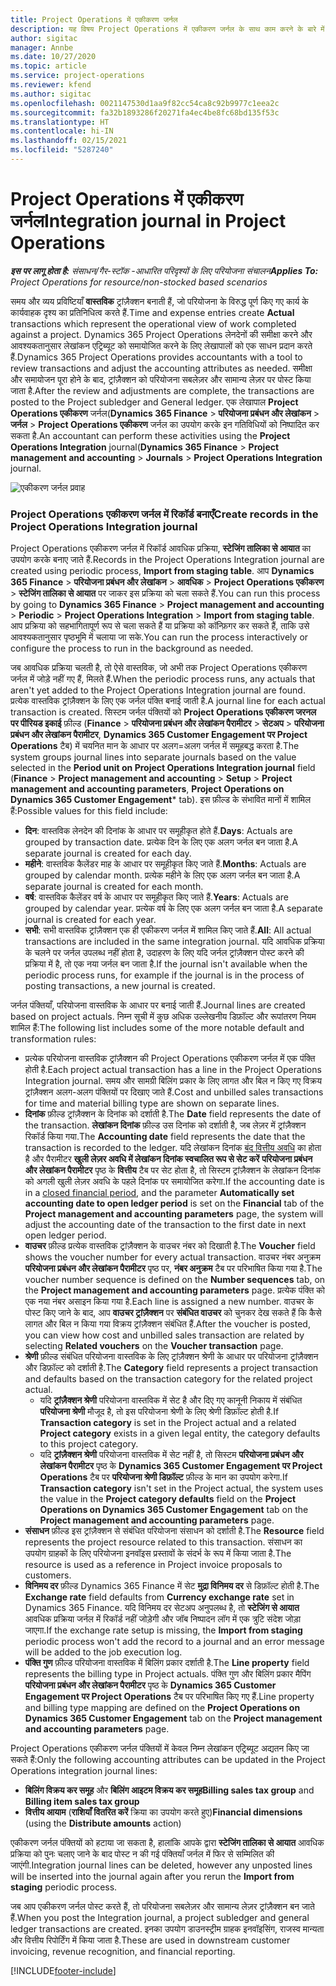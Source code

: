 ```yaml
---
title: Project Operations में एकीकरण जर्नल
description: यह विषय Project Operations में एकीकरण जर्नल के साथ काम करने के बारे में जानकारी प्रदान करता है.
author: sigitac
manager: Annbe
ms.date: 10/27/2020
ms.topic: article
ms.service: project-operations
ms.reviewer: kfend
ms.author: sigitac
ms.openlocfilehash: 0021147530d1aa9f82cc54ca8c92b9977c1eea2c
ms.sourcegitcommit: fa32b1893286f20271fa4ec4be8fc68bd135f53c
ms.translationtype: HT
ms.contentlocale: hi-IN
ms.lasthandoff: 02/15/2021
ms.locfileid: "5287240"
---
```

# <a name="integration-journal-in-project-operations"></a><span data-ttu-id="3fed8-103">Project Operations में एकीकरण जर्नल</span><span class="sxs-lookup"><span data-stu-id="3fed8-103">Integration journal in Project Operations</span></span>

<span data-ttu-id="3fed8-104">_**इस पर लागू होता है:** संसाधन/गैर-स्टॉक -आधारित परिदृश्यों के लिए परियोजना संचालन_</span><span class="sxs-lookup"><span data-stu-id="3fed8-104">_**Applies To:** Project Operations for resource/non-stocked based scenarios_</span></span>

<span data-ttu-id="3fed8-105">समय और व्यय प्रविष्टियाँ **वास्तविक** ट्रांज़ैक्शन बनाती हैं, जो परियोजना के विरुद्ध पूर्ण किए गए कार्य के कार्यवाहक दृश्य का प्रतिनिधित्व करते हैं.</span><span class="sxs-lookup"><span data-stu-id="3fed8-105">Time and expense entries create **Actual** transactions which represent the operational view of work completed against a project.</span></span> <span data-ttu-id="3fed8-106">Dynamics 365 Project Operations लेनदेनों की समीक्षा करने और आवश्यकतानुसार लेखांकन एट्रिब्यूट को समायोजित करने के लिए लेखापालों को एक साधन प्रदान करते हैं.</span><span class="sxs-lookup"><span data-stu-id="3fed8-106">Dynamics 365 Project Operations provides accountants with a tool to review transactions and adjust the accounting attributes as needed.</span></span> <span data-ttu-id="3fed8-107">समीक्षा और समायोजन पूरा होने के बाद, ट्रांज़ैक्शन को परियोजना सबलेज़र और सामान्य लेज़र पर पोस्ट किया जाता है.</span><span class="sxs-lookup"><span data-stu-id="3fed8-107">After the review and adjustments are complete, the transactions are posted to the Project subledger and General ledger.</span></span> <span data-ttu-id="3fed8-108">एक लेखापाल **Project Operations एकीकरण** जर्नल(**Dynamics 365 Finance** > **परियोजना प्रबंधन और लेखांकन** > **जर्नल** > **Project Operations एकीकरण** जर्नल का उपयोग करके इन गतिविधियों को निष्पादित कर सकता है.</span><span class="sxs-lookup"><span data-stu-id="3fed8-108">An accountant can perform these activities using the **Project Operations Integration** journal(**Dynamics 365 Finance** > **Project management and accounting** > **Journals** > **Project Operations Integration** journal.</span></span>

![एकीकरण जर्नल प्रवाह](./media/IntegrationJournal.png)

### <a name="create-records-in-the-project-operations-integration-journal"></a><span data-ttu-id="3fed8-110">Project Operations एकीकरण जर्नल में रिकॉर्ड बनाएँ</span><span class="sxs-lookup"><span data-stu-id="3fed8-110">Create records in the Project Operations Integration journal</span></span>

<span data-ttu-id="3fed8-111">Project Operations एकीकरण जर्नल में रिकॉर्ड आवधिक प्रक्रिया, **स्टेजिंग तालिका से आयात** का उपयोग करके बनाए जाते हैं.</span><span class="sxs-lookup"><span data-stu-id="3fed8-111">Records in the Project Operations Integration journal are created using periodic process, **Import from staging table**.</span></span> <span data-ttu-id="3fed8-112">आप **Dynamics 365 Finance** > **परियोजना प्रबंधन और लेखांकन** > **आवधिक** > **Project Operations एकीकरण** > **स्टेजिंग तालिका से आयात** पर जाकर इस प्रक्रिया को चला सकते हैं.</span><span class="sxs-lookup"><span data-stu-id="3fed8-112">You can run this process by going to **Dynamics 365 Finance** > **Project management and accounting** > **Periodic** > **Project Operations Integration** > **Import from staging table**.</span></span> <span data-ttu-id="3fed8-113">आप प्रक्रिया को सहभागितापूर्ण रूप से चला सकते हैं या प्रक्रिया को कॉन्फ़िगर कर सकते हैं, ताकि उसे आवश्यकतानुसार पृष्ठभूमि में चलाया जा सके.</span><span class="sxs-lookup"><span data-stu-id="3fed8-113">You can run the process interactively or configure the process to run in the background as needed.</span></span>

<span data-ttu-id="3fed8-114">जब आवधिक प्रक्रिया चलती है, तो ऐसे वास्तविक, जो अभी तक Project Operations एकीकरण जर्नल में जोड़े नहीं गए हैं, मिलते हैं.</span><span class="sxs-lookup"><span data-stu-id="3fed8-114">When the periodic process runs, any actuals that aren't yet added to the Project Operations Integration journal are found.</span></span> <span data-ttu-id="3fed8-115">प्रत्येक वास्तविक ट्रांज़ैक्शन के लिए एक जर्नल पंक्ति बनाई जाती है.</span><span class="sxs-lookup"><span data-stu-id="3fed8-115">A journal line for each actual transaction is created.</span></span>
<span data-ttu-id="3fed8-116">सिस्टम जर्नल पंक्तियों को **Project Operations एकीकरण जरनल पर पीरियड इकाई** फ़ील्ड (**Finance** > **परियोजना प्रबंधन और लेखांकन पैरामीटर** > **सेटअप** > **परियोजना प्रबंधन और लेखांकन पैरामीटर**, **Dynamics 365 Customer Engagement पर Project Operations** टैब) में चयनित मान के आधार पर अलग=अलग जर्नल में समूहबद्ध करता है.</span><span class="sxs-lookup"><span data-stu-id="3fed8-116">The system groups journal lines into separate journals based on the value selected in the **Period unit on Project Operations Integration journal** field (**Finance** > **Project management and accounting** > **Setup** > **Project management and accounting parameters**, **Project Operations on Dynamics 365 Customer Engagement**\* tab).</span></span> <span data-ttu-id="3fed8-117">इस फ़ील्ड के संभावित मानों में शामिल हैं:</span><span class="sxs-lookup"><span data-stu-id="3fed8-117">Possible values for this field include:</span></span>

  - <span data-ttu-id="3fed8-118">**दिन**: वास्तविक लेनदेन की दिनांक के आधार पर समूहीकृत होते हैं.</span><span class="sxs-lookup"><span data-stu-id="3fed8-118">**Days**: Actuals are grouped by transaction date.</span></span> <span data-ttu-id="3fed8-119">प्रत्येक दिन के लिए एक अलग जर्नल बन जाता है.</span><span class="sxs-lookup"><span data-stu-id="3fed8-119">A separate journal is created for each day.</span></span>
  - <span data-ttu-id="3fed8-120">**महीने**: वास्तविक कैलेंडर माह के आधार पर समूहीकृत किए जाते हैं.</span><span class="sxs-lookup"><span data-stu-id="3fed8-120">**Months**: Actuals are grouped by calendar month.</span></span> <span data-ttu-id="3fed8-121">प्रत्येक महीने के लिए एक अलग जर्नल बन जाता है.</span><span class="sxs-lookup"><span data-stu-id="3fed8-121">A separate journal is created for each month.</span></span>
  - <span data-ttu-id="3fed8-122">**वर्ष**: वास्तविक कैलेंडर वर्ष के आधार पर समूहीकृत किए जाते हैं.</span><span class="sxs-lookup"><span data-stu-id="3fed8-122">**Years**: Actuals are grouped by calendar year.</span></span> <span data-ttu-id="3fed8-123">प्रत्येक वर्ष के लिए एक अलग जर्नल बन जाता है.</span><span class="sxs-lookup"><span data-stu-id="3fed8-123">A separate journal is created for each year.</span></span>
  - <span data-ttu-id="3fed8-124">**सभी**: सभी वास्तविक ट्रांज़ैक्शन एक ही एकीकरण जर्नल में शामिल किए जाते हैं.</span><span class="sxs-lookup"><span data-stu-id="3fed8-124">**All**: All actual transactions are included in the same integration journal.</span></span> <span data-ttu-id="3fed8-125">यदि आवधिक प्रक्रिया के चलने पर जर्नल उपलब्ध नहीं होता है, उदाहरण के लिए यदि जर्नल ट्रांज़ैक्शन पोस्ट करने की प्रक्रिया में है, तो एक नया जर्नल बन जाता है.</span><span class="sxs-lookup"><span data-stu-id="3fed8-125">If the journal isn't available when the periodic process runs, for example if the journal is in the process of posting transactions, a new journal is created.</span></span>

<span data-ttu-id="3fed8-126">जर्नल पंक्तियाँ, परियोजना वास्तविक के आधार पर बनाई जाती हैं.</span><span class="sxs-lookup"><span data-stu-id="3fed8-126">Journal lines are created based on project actuals.</span></span> <span data-ttu-id="3fed8-127">निम्न सूची में कुछ अधिक उल्लेखनीय डिफ़ॉल्ट और रूपांतरण नियम शामिल हैं:</span><span class="sxs-lookup"><span data-stu-id="3fed8-127">The following list includes some of the more notable default and transformation rules:</span></span>

  - <span data-ttu-id="3fed8-128">प्रत्येक परियोजना वास्तविक ट्रांज़ैक्शन की Project Operations एकीकरण जर्नल में एक पंक्ति होती है.</span><span class="sxs-lookup"><span data-stu-id="3fed8-128">Each project actual transaction has a line in the Project Operations Integration journal.</span></span> <span data-ttu-id="3fed8-129">समय और सामग्री बिलिंग प्रकार के लिए लागत और बिल न किए गए विक्रय ट्रांज़ैक्शन अलग-अलग पंक्तियों पर दिखाए जाते हैं.</span><span class="sxs-lookup"><span data-stu-id="3fed8-129">Cost and unbilled sales transactions for time and material billing type are shown on separate lines.</span></span>
  - <span data-ttu-id="3fed8-130">**दिनांक** फ़ील्ड ट्रांज़ैक्शन के दिनांक को दर्शाती है.</span><span class="sxs-lookup"><span data-stu-id="3fed8-130">The **Date** field represents the date of the transaction.</span></span> <span data-ttu-id="3fed8-131">**लेखांकन दिनांक** फ़ील्ड उस दिनांक को दर्शाती है, जब लेज़र में ट्रांज़ैक्शन रिकॉर्ड किया गया.</span><span class="sxs-lookup"><span data-stu-id="3fed8-131">The **Accounting date** field represents the date that the transaction is recorded to the ledger.</span></span> <span data-ttu-id="3fed8-132">यदि लेखांकन दिनांक [बंद वित्तीय अवधि](https://docs.microsoft.com/dynamics365/finance/general-ledger/close-general-ledger-at-period-end) का होता है और पैरामीटर **खुली लेज़र अवधि में लेखांकन दिनांक स्वचालित रूप से सेट करें** **परियोजना प्रबंधन और लेखांकन पैरामीटर** पृष्ठ के **वित्तीय** टैब पर सेट होता है, तो सिस्टम ट्रांज़ैक्शन के लेखांकन दिनांक को अगली खुली लेज़र अवधि के पहले दिनांक पर समायोजित करेगा.</span><span class="sxs-lookup"><span data-stu-id="3fed8-132">If the accounting date is in a [closed financial period](https://docs.microsoft.com/dynamics365/finance/general-ledger/close-general-ledger-at-period-end), and the parameter **Automatically set accounting date to open ledger period** is set on the **Financial** tab of the **Project management and accounting parameters** page, the system will adjust the accounting date of the transaction to the first date in next open ledger period.</span></span>
  - <span data-ttu-id="3fed8-133">**वाउचर** फ़ील्ड प्रत्येक वास्तविक ट्रांज़ैक्शन के वाउचर नंबर को दिखाती है.</span><span class="sxs-lookup"><span data-stu-id="3fed8-133">The **Voucher** field shows the voucher number for every actual transaction.</span></span> <span data-ttu-id="3fed8-134">वाउचर नंबर अनुक्रम **परियोजना प्रबंधन और लेखांकन पैरामीटर** पृष्ठ पर, **नंबर अनुक्रम** टैब पर परिभाषित किया गया है.</span><span class="sxs-lookup"><span data-stu-id="3fed8-134">The voucher number sequence is defined on the **Number sequences** tab, on the **Project management and accounting parameters** page.</span></span> <span data-ttu-id="3fed8-135">प्रत्येक पंक्ति को एक नया नंबर असाइन किया गया है.</span><span class="sxs-lookup"><span data-stu-id="3fed8-135">Each line is assigned a new number.</span></span> <span data-ttu-id="3fed8-136">वाउचर के पोस्ट किए जाने के बाद, आप **वाउचर ट्रांज़ैक्शन** पर **संबंधित वाउचर** को चुनकर देख सकते हैं कि कैसे लागत और बिल न किया गया विक्रय ट्रांज़ैक्शन संबंधित हैं.</span><span class="sxs-lookup"><span data-stu-id="3fed8-136">After the voucher is posted, you can view how cost and unbilled sales transaction are related by selecting **Related vouchers** on the **Voucher transaction** page.</span></span>
  - <span data-ttu-id="3fed8-137">**श्रेणी** फ़ील्ड संबंधित परियोजना वास्तविक के लिए ट्रांज़ैक्शन श्रेणी के आधार पर परियोजना ट्रांज़ैक्शन और डिफ़ॉल्ट को दर्शाती है.</span><span class="sxs-lookup"><span data-stu-id="3fed8-137">The **Category** field represents a project transaction and defaults based on the transaction category for the related project actual.</span></span>
    - <span data-ttu-id="3fed8-138">यदि **ट्रांज़ैक्शन श्रेणी** परियोजना वास्तविक में सेट है और दिए गए कानूनी निकाय में संबंधित **परियोजना श्रेणी** मौजूद है, तो इस परियोजना श्रेणी के लिए श्रेणी डिफ़ॉल्ट होती है.</span><span class="sxs-lookup"><span data-stu-id="3fed8-138">If **Transaction category** is set in the Project actual and a related **Project category** exists in a given legal entity, the category defaults to this project category.</span></span>
    - <span data-ttu-id="3fed8-139">यदि **ट्रांज़ैक्शन श्रेणी** परियोजना वास्तविक में सेट नहीं है, तो सिस्टम **परियोजना प्रबंधन और लेखांकन पैरामीटर** पृष्ठ के **Dynamics 365 Customer Engagement पर Project Operations** टैब पर **परियोजना श्रेणी डिफ़ॉल्ट** फ़ील्ड के मान का उपयोग करेगा.</span><span class="sxs-lookup"><span data-stu-id="3fed8-139">If **Transaction category** isn't set in the Project actual, the system uses the value in the **Project category defaults** field on the **Project Operations on Dynamics 365 Customer Engagement** tab on the **Project management and accounting parameters** page.</span></span>
  - <span data-ttu-id="3fed8-140">**संसाधन** फ़ील्ड इस ट्रांज़ैक्शन से संबंधित परियोजना संसाधन को दर्शाती है.</span><span class="sxs-lookup"><span data-stu-id="3fed8-140">The **Resource** field represents the project resource related to this transaction.</span></span> <span data-ttu-id="3fed8-141">संसाधन का उपयोग ग्राहकों के लिए परियोजना इनवॉइस प्रस्तावों के संदर्भ के रूप में किया जाता है.</span><span class="sxs-lookup"><span data-stu-id="3fed8-141">The resource is used as a reference in Project invoice proposals to customers.</span></span>
  - <span data-ttu-id="3fed8-142">**विनिमय दर** फ़ील्ड Dynamics 365 Finance में सेट **मुद्रा विनिमय दर** से डिफ़ॉल्ट होती है.</span><span class="sxs-lookup"><span data-stu-id="3fed8-142">The **Exchange rate** field defaults from **Currency exchange rate** set in Dynamics 365 Finance.</span></span> <span data-ttu-id="3fed8-143">यदि विनिमय दर सेटअप अनुपलब्ध है, तो **स्टेजिंग से आयात** आवधिक प्रक्रिया जर्नल में रिकॉर्ड नहीं जोड़ेगी और जॉब निष्पादन लॉग में एक त्रुटि संदेश जोड़ा जाएगा.</span><span class="sxs-lookup"><span data-stu-id="3fed8-143">If the exchange rate setup is missing, the **Import from staging** periodic process won't add the record to a journal and an error message will be added to the job execution log.</span></span>
  - <span data-ttu-id="3fed8-144">**पंक्ति गुण** फ़ील्ड परियोजना वास्तविक में बिलिंग प्रकार दर्शाती है.</span><span class="sxs-lookup"><span data-stu-id="3fed8-144">The **Line property** field represents the billing type in Project actuals.</span></span> <span data-ttu-id="3fed8-145">पंक्ति गुण और बिलिंग प्रकार मैपिंग **परियोजना प्रबंधन और लेखांकन पैरामीटर** पृष्ठ के **Dynamics 365 Customer Engagement पर Project Operations** टैब पर परिभाषित किए गए हैं.</span><span class="sxs-lookup"><span data-stu-id="3fed8-145">Line property and billing type mapping are defined on the **Project Operations on Dynamics 365 Customer Engagement** tab on the **Project management and accounting parameters** page.</span></span>

<span data-ttu-id="3fed8-146">Project Operations एकीकरण जर्नल पंक्तियों में केवल निम्न लेखांकन एट्रिब्यूट अद्यतन किए जा सकते हैं:</span><span class="sxs-lookup"><span data-stu-id="3fed8-146">Only the following accounting attributes can be updated in the Project Operations integration journal lines:</span></span>

- <span data-ttu-id="3fed8-147">**बिलिंग विक्रय कर समूह** और **बिलिंग आइटम विक्रय कर समूह**</span><span class="sxs-lookup"><span data-stu-id="3fed8-147">**Billing sales tax group** and **Billing item sales tax group**</span></span>
- <span data-ttu-id="3fed8-148">**वित्तीय आयाम** (**राशियाँ वितरित करें** क्रिया का उपयोग करते हुए)</span><span class="sxs-lookup"><span data-stu-id="3fed8-148">**Financial dimensions** (using the **Distribute amounts** action)</span></span>

<span data-ttu-id="3fed8-149">एकीकरण जर्नल पंक्तियों को हटाया जा सकता है, हालांकि आपके द्वारा **स्टेजिंग तालिका से आयात** आवधिक प्रक्रिया को पुनः चलाए जाने के बाद पोस्ट न की गई पंक्तियाँ जर्नल में फिर से सम्मिलित की जाएंगी.</span><span class="sxs-lookup"><span data-stu-id="3fed8-149">Integration journal lines can be deleted, however any unposted lines will be inserted into the journal again after you rerun the **Import from staging** periodic process.</span></span>

<span data-ttu-id="3fed8-150">जब आप एकीकरण जर्नल पोस्ट करते हैं, तो परियोजना सबलेज़र और सामान्य लेज़र ट्रांज़ैक्शन बन जाते हैं.</span><span class="sxs-lookup"><span data-stu-id="3fed8-150">When you post the Integration journal, a project subledger and general ledger transactions are created.</span></span> <span data-ttu-id="3fed8-151">इनका उपयोग डाउनस्ट्रीम ग्राहक इनवॉइसिंग, राजस्व मान्यता और वित्तीय रिपोर्टिंग में किया जाता है.</span><span class="sxs-lookup"><span data-stu-id="3fed8-151">These are used in downstream customer invoicing, revenue recognition, and financial reporting.</span></span>


[!INCLUDE[footer-include](../includes/footer-banner.md)]